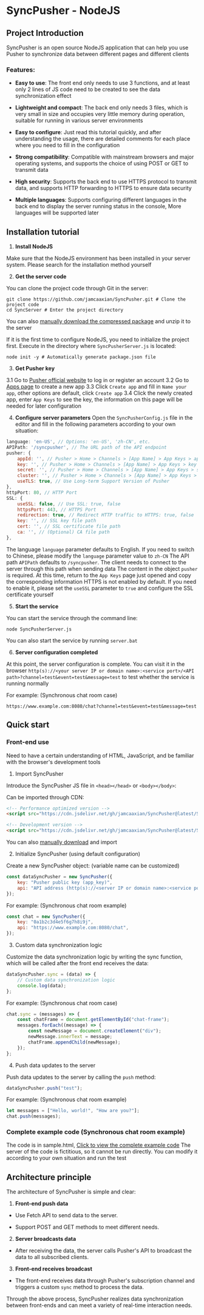 # SyncPusher - NodeJS

## Project Introduction

SyncPusher is an open source NodeJS application that can help you use Pusher to synchronize data between different pages and different clients

### Features:

- **Easy to use**: The front end only needs to use 3 functions, and at least only 2 lines of JS code need to be created to see the data synchronization effect

- **Lightweight and compact**: The back end only needs 3 files, which is very small in size and occupies very little memory during operation, suitable for running in various server environments

- **Easy to configure**: Just read this tutorial quickly, and after understanding the usage, there are detailed comments for each place where you need to fill in the configuration

- **Strong compatibility**: Compatible with mainstream browsers and major operating systems, and supports the choice of using POST or GET to transmit data

- **High security**: Supports the back end to use HTTPS protocol to transmit data, and supports HTTP forwarding to HTTPS to ensure data security

- **Multiple languages**: Supports configuring different languages ​​in the back end to display the server running status in the console, More languages ​​will be supported later

## Installation tutorial

1. **Install NodeJS**

Make sure that the NodeJS environment has been installed in your server system. Please search for the installation method yourself

2. **Get the server code**

You can clone the project code through Git in the server:
```CLI (CMD | PowerShell | Bash)
git clone https://github.com/jamcaaxian/SyncPusher.git # Clone the project code
cd SyncServer # Enter the project directory
```

You can also [manually download the compressed package](https://github.com/jamcaaxian/SyncPusher/archive/master.zip) and unzip it to the server

If it is the first time to configure NodeJS, you need to initialize the project first. Execute in the directory where `SyncPusherServer.js` is located:
```CLI (CMD | PowerShell | Bash)
node init -y # Automatically generate package.json file
```

3. **Get Pusher key**

3.1 Go to [Pusher official website](https://pusher.com/) to log in or register an account
3.2 Go to [Apps page](https://dashboard.pusher.com/apps) to create a new app
3.3 Click `Create app` and fill in `Name your app`, other options are default, click `Create app`
3.4 Click the newly created app, enter `App Keys` to see the key, the information on this page will be needed for later configuration

4. **Configure server parameters**
Open the `SyncPusherConfig.js` file in the editor and fill in the following parameters according to your own situation:
```SyncPusherConfig.js
language: 'en-US', // Options: 'en-US', 'zh-CN', etc.
APIPath: '/syncpusher', // The URL path of the API endpoint
pusher: {
	appId: '', // Pusher > Home > Channels > [App Name] > App Keys > app_id
	key: '', // Pusher > Home > Channels > [App Name] > App Keys > key
	secret: '', // Pusher > Home > Channels > [App Name] > App Keys > secret
	cluster: '', // Pusher > Home > Channels > [App Name] > App Keys > cluster
	useTLS: true, // Use Long-term Support Version of Pusher
},
httpPort: 80, // HTTP Port
SSL: {
	useSSL: false, // Use SSL: true, false
	httpsPort: 443, // HTTPS Port
	redirection: true, // Redirect HTTP traffic to HTTPS: true, false
	key: '', // SSL key file path
	cert: '', // SSL certificate file path
	ca: '', // (Optional) CA file path
},
```

The language `language` parameter defaults to English. If you need to switch to Chinese, please modify the `language` parameter value to `zh-CN`
The API path `APIPath` defaults to `/syncpusher`. The client needs to connect to the server through this path when sending data
The content in the object `pusher` is required. At this time, return to the `App Keys` page just opened and copy the corresponding information
HTTPS is not enabled by default. If you need to enable it, please set the `useSSL` parameter to `true` and configure the SSL certificate yourself

5. **Start the service**

You can start the service through the command line:
```CLI (CMD | PowerShell | Bash)
node SyncPusherServer.js
```

You can also start the service by running `server.bat`

6. **Server configuration completed**

At this point, the server configuration is complete. You can visit it in the browser
`http(s)://<your server IP or domain name>:<service port>/<API path>?channel=test&event=test&message=test`
to test whether the service is running normally

For example: (Synchronous chat room case)
```browser
https://www.example.com:8080/chat?channel=test&event=test&message=test
```

## Quick start

### Front-end use

Need to have a certain understanding of HTML, JavaScript, and be familiar with the browser's development tools

1. Import SyncPusher

Introduce the SyncPusher JS file in `<head></head>` or `<body></body>`:

Can be imported through CDN:
```html
<!-- Performance optimized version -->
<script src="https://cdn.jsdelivr.net/gh/jamcaaxian/SyncPusher@latest/SyncClient/syncpusher.min.js"></script>
```
```html
<!-- Development version -->
<script src="https://cdn.jsdelivr.net/gh/jamcaaxian/SyncPusher@latest/SyncClient/syncpusher.js"></script>
```

You can also [manually download](https://github.com/jamcaaxian/SyncPusher/releases) and import

2. Initialize SyncPusher (using default configuration)

Create a new SyncPusher object: (variable name can be customized)
```javascript
const dataSyncPusher = new SyncPusher({
	key: "Pusher public key (app_key)",
	api: "API address (http(s)://<server IP or domain name>:<service port>/<API path>)",
});
```

For example: (Synchronous chat room example)
```javascript
const chat = new SyncPusher({
	key: "0a1b2c3d4e5f6g7h8i9j",
	api: "https://www.example.com:8080/chat",
});
```

3. Custom data synchronization logic

Customize the data synchronization logic by writing the sync function, which will be called after the front end receives the data:
```javascript
dataSyncPusher.sync = (data) => {
	// Custom data synchronization logic
	console.log(data);
};
```

For example: (Synchronous chat room case)
```javascript
chat.sync = (messages) => {
	const chatFrame = document.getElementById("chat-frame");
	messages.forEach((message) => {
		const newMessage = document.createElement("div");
		newMessage.innerText = message;
		chatFrame.appendChild(newMessage);
	});
};
```

4. Push data updates to the server

Push data updates to the server by calling the `push` method:
```javascript
dataSyncPusher.push("test");
```

For example: (Synchronous chat room example)
```javascript
let messages = ["Hello, world!", "How are you?"];
chat.push(messages);
```

### Complete example code (Synchronous chat room example)

The code is in sample.html, [Click to view the complete example code](https://github.com/jamcaaxian/SyncPusher/sample.html)
The server of the code is fictitious, so it cannot be run directly. You can modify it according to your own situation and run the test

## Architecture principle

The architecture of SyncPusher is simple and clear:

1. **Front-end push data**

- Use Fetch API to send data to the server.

- Support POST and GET methods to meet different needs.

2. **Server broadcasts data**

- After receiving the data, the server calls Pusher's API to broadcast the data to all subscribed clients.

3. **Front-end receives broadcast**

- The front-end receives data through Pusher's subscription channel and triggers a custom `sync` method to process the data.

Through the above process, SyncPusher realizes data synchronization between front-ends and can meet a variety of real-time interaction needs.
